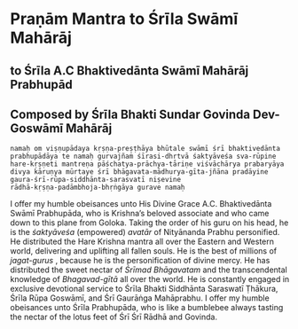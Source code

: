 # Praṇām Mantra to Śrīla Swāmī Mahārāj

## to Śrīla A.C Bhaktivedānta Swāmī Mahārāj Prabhupād

## Composed by Śrīla Bhakti Sundar Govinda Dev-Goswāmī Mahārāj

    namaḥ om viṣṇupādaya kṛṣṇa-preṣṭhāya bhūtale swāmī śrī bhaktivedānta prabhupādāya te namaḥ gurvajñaṁ śīrasi-dhṛtvā śaktyāveśa sva-rūpine hare-kṛṣṇeti mantreṇa pāśchatya-prāchya-tāriṇe viśvāchārya prabaryāya divya kāruṇya mūrtaye śrī bhāgavata-mādhurya-gīta-jñāna pradāyine gaura-śrī-rūpa-siddhānta-sarasvatī niṣevine
    rādhā-kṛṣṇa-padāmbhoja-bhṛṅgāya gurave namaḥ

I offer my humble obeisances unto His Divine Grace A.C. Bhaktivedānta Swāmī Prabhupāda, who is Krishna’s beloved associate and who came down to this plane from Goloka. Taking the order of his guru on his head, he is the *śaktyāveśa* (empowered) *avatār* of Nityānanda Prabhu personified. He distributed the Hare Krishna mantra all over the Eastern and Western world, delivering and uplifting all fallen souls. He is the best of millions of *jagat-gurus* , because he is the personification of divine mercy. He has distributed the sweet nectar of *Śrīmad Bhāgavatam* and the transcendental knowledge of *Bhagavad-gītā* all over the world. He is constantly engaged in exclusive devotional service to Śrīla Bhakti Siddhānta Saraswatī Ṭhākura, Śrīla Rūpa Goswāmī, and Śrī Gaurāṅga Mahāprabhu. I offer my humble obeisances unto Śrīla Prabhupāda, who is like a bumblebee always tasting the nectar of the lotus feet of Śrī Śrī Rādhā and Govinda.

